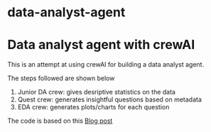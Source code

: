 # data-analyst-agent
Data analyst agent with crewAI
====================================

This is an attempt at using crewAI for building a data analyst agent. 

The steps followed are shown below
1. Junior DA crew: gives desriptive statistics on the data
2. Quest crew: generates insightful questions based on metadata
3. EDA crew: generates plots/charts for each question

The code is based on this  [Blog post](https://medium.com/@manaranjanp/building-a-collaborative-ai-agent-framework-for-automated-eda-using-crewai-351478b424ce )
 
